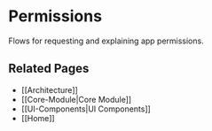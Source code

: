 # Permissions

Flows for requesting and explaining app permissions.

## Related Pages
- [[Architecture]]
- [[Core-Module|Core Module]]
- [[UI-Components|UI Components]]
- [[Home]]
